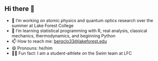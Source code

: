 ## Hi there 👋

- 🔭 I’m working on atomic physics and quantum optics research over the summer at Lake Forest College
- 🌱 I’m learning statistical programming with R, real analysis, classical mechanics, thermodynamics, and beginning Python
- 📫 How to reach me: bergclo33@lakeforest.edu
- 😄 Pronouns: he/him
- 🏊‍♂️ Fun fact: I am a student-athlete on the Swim team at LFC
